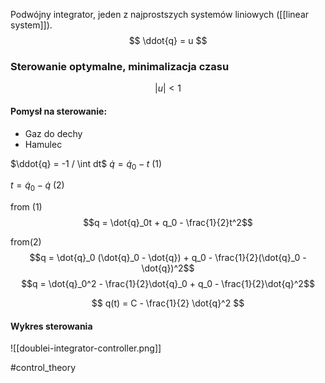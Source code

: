 Podwójny integrator, jeden z najprostszych systemów liniowych ([[linear system]]).
$$
\ddot{q} = u
$$
### Sterowanie optymalne, minimalizacja czasu
$$
\lvert u \lvert <1
$$
#### Pomysł na sterowanie:
- Gaz do dechy
- Hamulec

$\ddot{q} = -1 / \int dt$
$\dot{q} = \dot{q}_0  -t$ (1)

$t = \dot{q}_0 - \dot{q}$ (2)

from (1)
$$q = \dot{q}_0t + q_0 - \frac{1}{2}t^2$$

from(2)
$$q = \dot{q}_0 (\dot{q}_0 - \dot{q}) + q_0 - \frac{1}{2}(\dot{q}_0 - \dot{q})^2$$
$$q = \dot{q}_0^2 - \frac{1}{2}\dot{q}_0 + q_0 - \frac{1}{2}\dot{q}^2$$

$$
q(t) = C - \frac{1}{2} \dot{q}^2
$$
#### Wykres sterowania
![[doublei-integrator-controller.png]]










#control_theory 